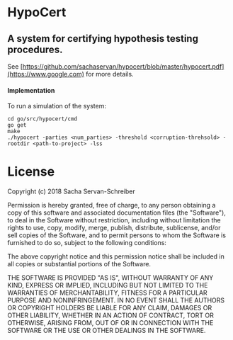 # HypoCert
## A system for certifying hypothesis testing procedures. 
See [https://github.com/sachaservan/hypocert/blob/master/hypocert.pdf](https://www.google.com) for more details. 

#### Implementation

To run a simulation of the system:  
```
cd go/src/hypocert/cmd
go get
make
./hypocert -parties <num_parties> -threshold <corruption-threhsold> -rootdir <path-to-project> -lss
```

# License

Copyright (c) 2018 Sacha Servan-Schreiber

Permission is hereby granted, free of charge, to any person obtaining a copy
of this software and associated documentation files (the "Software"), to deal
in the Software without restriction, including without limitation the rights
to use, copy, modify, merge, publish, distribute, sublicense, and/or sell
copies of the Software, and to permit persons to whom the Software is
furnished to do so, subject to the following conditions:

The above copyright notice and this permission notice shall be included in all
copies or substantial portions of the Software.

THE SOFTWARE IS PROVIDED "AS IS", WITHOUT WARRANTY OF ANY KIND, EXPRESS OR
IMPLIED, INCLUDING BUT NOT LIMITED TO THE WARRANTIES OF MERCHANTABILITY,
FITNESS FOR A PARTICULAR PURPOSE AND NONINFRINGEMENT. IN NO EVENT SHALL THE
AUTHORS OR COPYRIGHT HOLDERS BE LIABLE FOR ANY CLAIM, DAMAGES OR OTHER
LIABILITY, WHETHER IN AN ACTION OF CONTRACT, TORT OR OTHERWISE, ARISING FROM,
OUT OF OR IN CONNECTION WITH THE SOFTWARE OR THE USE OR OTHER DEALINGS IN THE
SOFTWARE.
